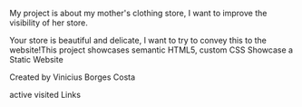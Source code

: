 <!-- What is this Project about -->
My project is about my mother's clothing store, I want to improve the visibility of her store.

Your store is beautiful and delicate, I want to try to convey this to the website!This project showcases semantic HTML5, custom CSS
Showcase a Static Website
<!-- Author -->
Created by Vinicius Borges Costa

active visited Links
